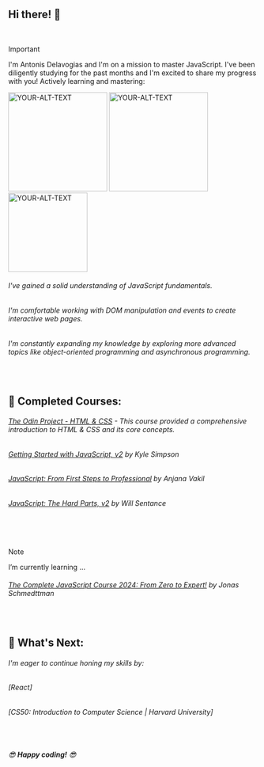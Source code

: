 ## Hi there! 👋
<br>

> [!IMPORTANT]  
> I'm Antonis Delavogias and I'm on a mission to master JavaScript. I've been diligently studying for the past months and I'm excited to share my progress with you! Actively learning and mastering:
 
<picture>
<img alt="YOUR-ALT-TEXT" src="https://cdn.iconscout.com/icon/free/png-512/free-html5-42-1175210.png?f=webp&w=256" width="200">
</picture>
<picture>
 <img alt="YOUR-ALT-TEXT" src="https://cdn.iconscout.com/icon/free/png-512/free-css-38-226095.png?f=webp&w=256" width="200">
</picture>
<picture>
 <img alt="YOUR-ALT-TEXT" src="https://cdn.iconscout.com/icon/free/png-512/free-javascript-1-225993.png?f=webp&w=256" width="160">
</picture>
 <br>

###### I've gained a solid understanding of JavaScript fundamentals.
###### I'm comfortable working with DOM manipulation and events to create interactive web pages.
###### I'm constantly expanding my knowledge by exploring more advanced topics like object-oriented programming and asynchronous programming.
<br>

##  🚀 **Completed Courses:** 

######  [The Odin Project - HTML & CSS](https://www.connectinglink.com/courses/categories/1-credit-courses) - This course provided a comprehensive introduction to HTML & CSS and its core concepts.
######  [Getting Started with JavaScript, v2](https://frontendmasters.com/courses/getting-started-javascript-v2/) by Kyle Simpson
######  [JavaScript: From First Steps to Professional](https://frontendmasters.com/courses/javascript-first-steps/) by Anjana Vakil
######  [JavaScript: The Hard Parts, v2](https://frontendmasters.com/courses/javascript-hard-parts-v2/) by Will Sentance
<br><br>
> [!NOTE] 
> I’m currently learning ...

###### [The Complete JavaScript Course 2024: From Zero to Expert!](https://www.udemy.com/course/the-complete-javascript-course/?couponCode=KEEPLEARNING) by Jonas Schmedttman
<br>

## 🙏 **What's Next:**

###### I'm eager to continue honing my skills by:

###### [React]
###### [CS50: Introduction to Computer Science | Harvard University]
<br>

###### 😎 **Happy coding!** 😎


